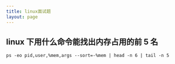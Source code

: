 ```yaml
---
title: linux面试题
layout: page
---
```




## linux 下用什么命令能找出内存占用的前 5 名

```shell
ps -eo pid,user,%mem,args --sort=-%mem | head -n 6 | tail -n 5
```

